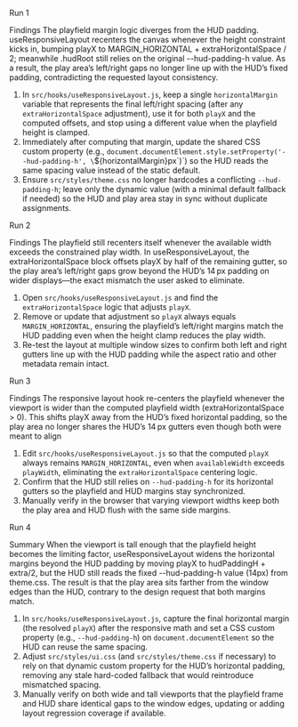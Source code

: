 Run 1

Findings
The playfield margin logic diverges from the HUD padding. useResponsiveLayout recenters the canvas whenever the height constraint kicks in, bumping playX to MARGIN_HORIZONTAL + extraHorizontalSpace / 2; meanwhile .hudRoot still relies on the original --hud-padding-h value. As a result, the play area’s left/right gaps no longer line up with the HUD’s fixed padding, contradicting the requested layout consistency.

1. In `src/hooks/useResponsiveLayout.js`, keep a single `horizontalMargin` variable that represents the final left/right spacing (after any `extraHorizontalSpace` adjustment), use it for both `playX` and the computed offsets, and stop using a different value when the playfield height is clamped.
2. Immediately after computing that margin, update the shared CSS custom property (e.g., `document.documentElement.style.setProperty('--hud-padding-h', \`${horizontalMargin}px\`)\`) so the HUD reads the same spacing value instead of the static default.
3. Ensure `src/styles/theme.css` no longer hardcodes a conflicting `--hud-padding-h`; leave only the dynamic value (with a minimal default fallback if needed) so the HUD and play area stay in sync without duplicate assignments.

Run 2

Findings
The playfield still recenters itself whenever the available width exceeds the constrained play width. In useResponsiveLayout, the extraHorizontalSpace block offsets playX by half of the remaining gutter, so the play area’s left/right gaps grow beyond the HUD’s 14 px padding on wider displays—the exact mismatch the user asked to eliminate.

1. Open `src/hooks/useResponsiveLayout.js` and find the `extraHorizontalSpace` logic that adjusts `playX`.
2. Remove or update that adjustment so `playX` always equals `MARGIN_HORIZONTAL`, ensuring the playfield’s left/right margins match the HUD padding even when the height clamp reduces the play width.
3. Re-test the layout at multiple window sizes to confirm both left and right gutters line up with the HUD padding while the aspect ratio and other metadata remain intact.

Run 3

Findings
The responsive layout hook re-centers the playfield whenever the viewport is wider than the computed playfield width (extraHorizontalSpace > 0). This shifts playX away from the HUD’s fixed horizontal padding, so the play area no longer shares the HUD’s 14 px gutters even though both were meant to align

1. Edit `src/hooks/useResponsiveLayout.js` so that the computed `playX` always remains `MARGIN_HORIZONTAL`, even when `availableWidth` exceeds `playWidth`, eliminating the `extraHorizontalSpace` centering logic.
2. Confirm that the HUD still relies on `--hud-padding-h` for its horizontal gutters so the playfield and HUD margins stay synchronized.
3. Manually verify in the browser that varying viewport widths keep both the play area and HUD flush with the same side margins.

Run 4

Summary
When the viewport is tall enough that the playfield height becomes the limiting factor, useResponsiveLayout widens the horizontal margins beyond the HUD padding by moving playX to hudPaddingH + extra/2, but the HUD still reads the fixed --hud-padding-h value (14px) from theme.css. The result is that the play area sits farther from the window edges than the HUD, contrary to the design request that both margins match.

1. In `src/hooks/useResponsiveLayout.js`, capture the final horizontal margin (the resolved `playX`) after the responsive math and set a CSS custom property (e.g., `--hud-padding-h`) on `document.documentElement` so the HUD can reuse the same spacing.
2. Adjust `src/styles/ui.css` (and `src/styles/theme.css` if necessary) to rely on that dynamic custom property for the HUD’s horizontal padding, removing any stale hard-coded fallback that would reintroduce mismatched spacing.
3. Manually verify on both wide and tall viewports that the playfield frame and HUD share identical gaps to the window edges, updating or adding layout regression coverage if available.